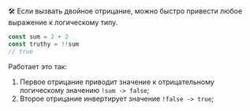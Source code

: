 🛠 Если вызвать двойное отрицание, можно быстро привести любое выражение к логическому типу.

```js
const sum = 2 + 2
const truthy = !!sum
// true
```

Работает это так:
1. Первое отрицание приводит значение к отрицательному логическому значению `!sum -> false`;
2. Второе отрицание инвертирует значение `!false -> true`;
